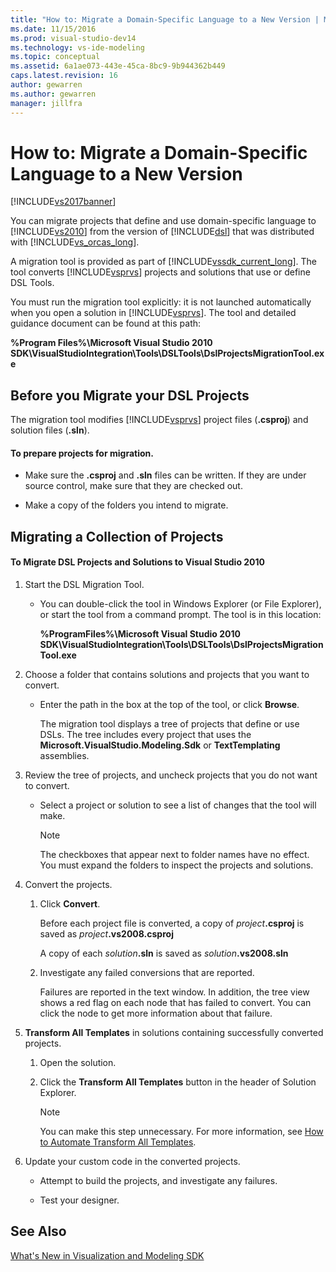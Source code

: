 ```yaml
---
title: "How to: Migrate a Domain-Specific Language to a New Version | Microsoft Docs"
ms.date: 11/15/2016
ms.prod: visual-studio-dev14
ms.technology: vs-ide-modeling
ms.topic: conceptual
ms.assetid: 6a1ae073-443e-45ca-8bc9-9b944362b449
caps.latest.revision: 16
author: gewarren
ms.author: gewarren
manager: jillfra
---
```

# How to: Migrate a Domain-Specific Language to a New Version
[!INCLUDE[vs2017banner](../includes/vs2017banner.md)]

You can migrate projects that define and use domain-specific language to [!INCLUDE[vs2010](../includes/vs2010-md.md)] from the version of [!INCLUDE[dsl](../includes/dsl-md.md)] that was distributed with [!INCLUDE[vs_orcas_long](../includes/vs-orcas-long-md.md)].  
  
 A migration tool is provided as part of [!INCLUDE[vssdk_current_long](../includes/vssdk-current-long-md.md)]. The tool converts [!INCLUDE[vsprvs](../includes/vsprvs-md.md)] projects and solutions that use or define DSL Tools.  
  
 You must run the migration tool explicitly: it is not launched automatically when you open a solution in [!INCLUDE[vsprvs](../includes/vsprvs-md.md)]. The tool and detailed guidance document can be found at this path:  
  
 **%Program Files%\Microsoft Visual Studio 2010 SDK\VisualStudioIntegration\Tools\DSLTools\DslProjectsMigrationTool.exe**  
  
## Before you Migrate your DSL Projects  
 The migration tool modifies [!INCLUDE[vsprvs](../includes/vsprvs-md.md)] project files (**.csproj**) and solution files (**.sln**).  
  
#### To prepare projects for migration.  
  
- Make sure the **.csproj** and **.sln** files can be written. If they are under source control, make sure that they are checked out.  
  
- Make a copy of the folders you intend to migrate.  
  
## Migrating a Collection of Projects  
  
#### To Migrate DSL Projects and Solutions to Visual Studio 2010  
  
1. Start the DSL Migration Tool.  
  
   - You can double-click the tool in Windows Explorer (or File Explorer), or start the tool from a command prompt. The tool is in this location:  
  
        **%ProgramFiles%\Microsoft Visual Studio 2010 SDK\VisualStudioIntegration\Tools\DSLTools\DslProjectsMigrationTool.exe**  
  
2. Choose a folder that contains solutions and projects that you want to convert.  
  
   - Enter the path in the box at the top of the tool, or click **Browse**.  
  
     The migration tool displays a tree of projects that define or use DSLs. The tree includes every project that uses the **Microsoft.VisualStudio.Modeling.Sdk** or **TextTemplating** assemblies.  
  
3. Review the tree of projects, and uncheck projects that you do not want to convert.  
  
   - Select a project or solution to see a list of changes that the tool will make.  
  
       > [!NOTE]
       >  The checkboxes that appear next to folder names have no effect. You must expand the folders to inspect the projects and solutions.  
  
4. Convert the projects.  
  
   1.  Click **Convert**.  
  
        Before each project file is converted, a copy of _project_**.csproj** is saved as _project_**.vs2008.csproj**  
  
        A copy of each _solution_**.sln** is saved as _solution_**.vs2008.sln**  
  
   2.  Investigate any failed conversions that are reported.  
  
        Failures are reported in the text window. In addition, the tree view shows a red flag on each node that has failed to convert. You can click the node to get more information about that failure.  
  
5. **Transform All Templates** in solutions containing successfully converted projects.  
  
   1.  Open the solution.  
  
   2.  Click the **Transform All Templates** button in the header of Solution Explorer.  
  
       > [!NOTE]
       >  You can make this step unnecessary. For more information, see [How to Automate Transform All Templates](http://msdn.microsoft.com/b63cfe20-fe5e-47cc-9506-59b29bca768a).  
  
6. Update your custom code in the converted projects.  
  
   - Attempt to build the projects, and investigate any failures.  
  
   - Test your designer.  
  
## See Also  
 [What's New in Visualization and Modeling SDK](../misc/what-s-new-in-visualization-and-modeling-sdk.md)
